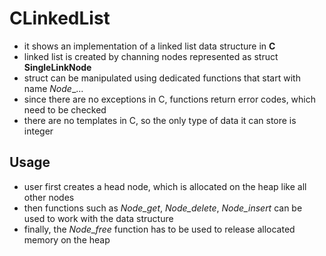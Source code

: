 # CLinkedList
- it shows an implementation of a linked list data structure in **C**
- linked list is created by channing nodes represented as struct **SingleLinkNode**
- struct can be manipulated using dedicated functions that start with name _Node__...
- since there are no exceptions in C, functions return error codes, which need to be checked
- there are no templates in C, so the only type of data it can store is integer
  
## Usage
- user first creates a head node, which is allocated on the heap like all other nodes
- then functions such as _Node_get_, _Node_delete_, _Node_insert_ can be used to work with the data structure
- finally, the _Node_free_ function has to be used to release allocated memory on the heap 